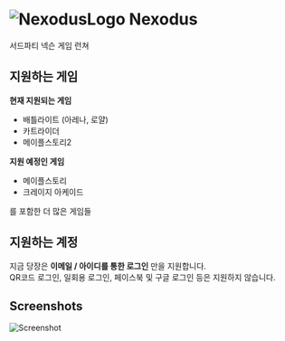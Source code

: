# ![NexodusLogo](https://i.imgur.com/q5YfFd9.png) Nexodus

서드파티 넥슨 게임 런쳐  


## 지원하는 게임

**현재 지원되는 게임**
 * 배틀라이트 (아레나, 로얄)  
 * 카트라이더  
 * 메이플스토리2  

**지원 예정인 게임**
 * 메이플스토리    
 * 크레이지 아케이드

 를 포함한 더 많은 게임들

## 지원하는 계정
지금 당장은 **이메일 / 아이디를 통한 로그인** 만을 지원합니다.  
QR코드 로그인, 일회용 로그인, 페이스북 및 구글 로그인 등은 지원하지 않습니다.

## Screenshots
![Screenshot](https://i.imgur.com/dIFzvyI.png)
